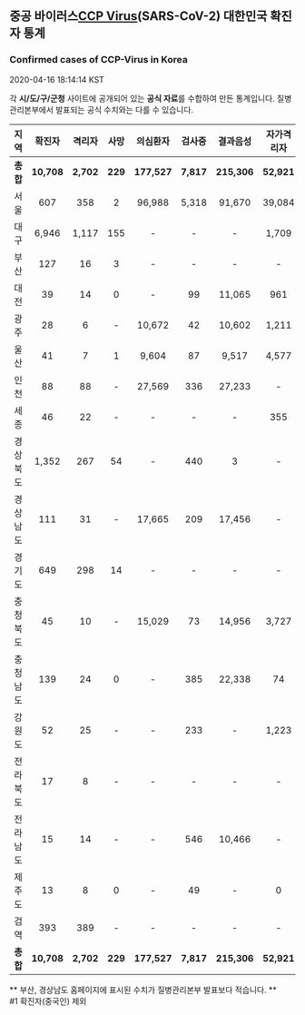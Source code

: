 
## 중공 바이러스[CCP Virus]()(SARS-CoV-2) 대한민국 확진자 통계
### Confirmed cases of CCP-Virus in Korea
2020-04-16 18:14:14 KST

각 **시/도/구/군청** 사이트에 공개되어 있는 **공식 자료**를 수합하여 만든 통계입니다.
질병관리본부에서 발표되는 공식 수치와는 다를 수 있습니다.


|  지역  | 확진자 |  격리자  |  사망  |  의심환자  |  검사중  |  결과음성  |  자가격리자  |  감시중  |  감시해제  |  퇴원  |
|:------:|:------:|:--------:|:--------:|:----------:|:--------:|:----------------:|:------------:|:--------:|:----------:|:--:|
|**총합**|**10,708**|**2,702**|**229**|**177,527**|**7,817**|**215,306**|**52,921**|**7,185**|**37,718**|**7,738**|
|서울|607|358|2|96,988|5,318|91,670|39,084|2,943|17,029|249|
|대구|6,946|1,117|155|-|-|-|1,709|-|-|5,674|
|부산|127|16|3|-|-|-|-|-|-|108|
|대전|39|14|0|-|99|11,065|961|66|895|25|
|광주|28|6|-|10,672|42|10,602|1,211|7|1,204|22|
|울산|41|7|1|9,604|87|9,517|4,577|996|3,581|34|
|인천|88|88|-|27,569|336|27,233|-|-|-|-|
|세종|46|22|-|-|-|-|355|-|-|24|
|경상북도|1,352|267|54|-|440|3|-|686|11,874|989|
|경상남도|111|31|-|17,665|209|17,456|-|-|-|80|
|경기도|649|298|14|-|-|-|-|-|-|337|
|충청북도|45|10|-|15,029|73|14,956|3,727|1,273|2,454|35|
|충청남도|139|24|0|-|385|22,338|74|-|-|115|
|강원도|52|25|-|-|233|-|1,223|-|-|27|
|전라북도|17|8|-|-|-|-|-|-|-|9|
|전라남도|15|14|-|-|546|10,466|-|1,214|681|1|
|제주도|13|8|0|-|49|-|0|-|-|5|
|검역|393|389|-|-|-|-|-|-|-|4|
|**총합**|**10,708**|**2,702**|**229**|**177,527**|**7,817**|**215,306**|**52,921**|**7,185**|**37,718**|**7,738**|


** 부산, 경상남도 홈페이지에 표시된 수치가 질병관리본부 발표보다 적습니다. **<br>
#1 확진자(중국인) 제외
    